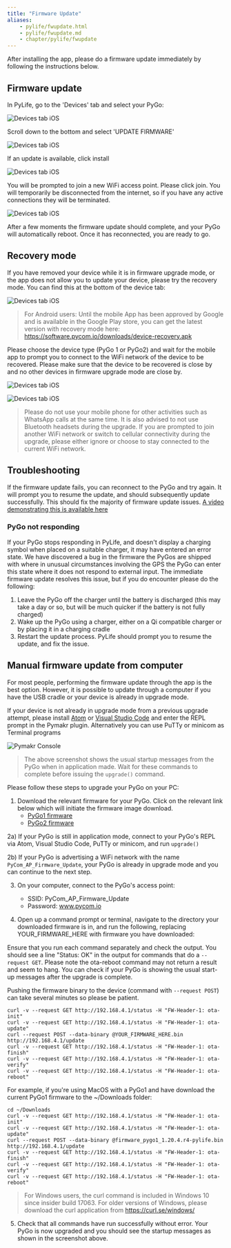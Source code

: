 ```yaml
---
title: "Firmware Update"
aliases:
    - pylife/fwupdate.html
    - pylife/fwupdate.md
    - chapter/pylife/fwupdate
---
```


After installing the app, please do a firmware update immediately by following the instructions below.


## Firmware update
In PyLife, go to the 'Devices' tab and select your PyGo:

![Devices tab iOS](/gitbook/assets/pylife/fwupdate/devices_menu_iOS.png)

Scroll down to the bottom and select 'UPDATE FIRMWARE'

![Devices tab iOS](/gitbook/assets/pylife/fwupdate/device_details_iOS.png)

If an update is available, click install

![Devices tab iOS](/gitbook/assets/pylife/fwupdate/update_available_iOS.png)

You will be prompted to join a new WiFi access point. Please click join. You will temporarily be disconnected from the internet, so if you have any active connections they will be terminated.

![Devices tab iOS](/gitbook/assets/pylife/fwupdate/update_join_wifi_iOS.png)

After a few moments the firmware update should complete, and your PyGo will automatically reboot.
Once it has reconnected, you are ready to go.

## Recovery mode

If you have removed your device while it is in firmware upgrade mode, or the app does not allow you to update your device, please try the recovery mode. You can find this at the bottom of the device tab:

![Devices tab iOS](/gitbook/assets/pylife/fwupdate/recover-ios.png)

> For Android users: Until the mobile App has been approved by Google and is available in the Google Play store, you can get the latest version with recovery mode here: https://software.pycom.io/downloads/device-recovery.apk

Please choose the device type (PyGo 1 or PyGo2) and wait for the mobile app to prompt you to connect to the WiFi network of the device to be recovered. Please make sure that the device to be recovered is close by and no other devices in firmware upgrade mode are close by.

![Devices tab iOS](/gitbook/assets/pylife/fwupdate/device-recovery-select.png)

![Devices tab iOS](/gitbook/assets/pylife/fwupdate/update_join_wifi_iOS.png)

> Please do not use your mobile phone for other activities such as WhatsApp calls at the same time. It is also advised to not use Bluetooth headsets during the upgrade. If you are prompted to join another WiFi network or switch to cellular connectivity during the upgrade, please either ignore or choose to stay connected to the current WiFi network.

## Troubleshooting
If the firmware update fails, you can reconnect to the PyGo and try again. It will prompt you to resume the update, and should subsequently update successfully. This should fix the majority of firmware update issues.
[A video demonstrating this is available here](/gitbook/assets/pylife/fwupdate/PyGoFirmwareUpdate.mp4)


### PyGo not responding
If your PyGo stops responding in PyLife, and doesn't display a charging symbol when placed on a suitable charger, it may have entered an error state. We have discovered a bug in the firmware the PyGos are shipped with where in unusual circumstances involving the GPS the PyGo can enter this state where it does not respond to external input.
The immediate firmware update resolves this issue, but if you do encounter please do the following:
  1) Leave the PyGo off the charger until the battery is discharged (this may take a day or so, but will be much quicker if the battery is not fully charged)
  2) Wake up the PyGo using a charger, either on a Qi compatible charger or by placing it in a charging cradle
  3) Restart the update process. PyLife should prompt you to resume the update, and fix the issue.


## Manual firmware update from computer
For most people, performing the firmware update through the app is the best option. However, it is possible to update through a computer if you have the USB cradle or your device is already in upgrade mode.

If your device is not already in upgrade mode from a previous upgrade attempt, please install [Atom](https://docs.pycom.io/gettingstarted/software/atom/) or [Visual Studio Code](https://docs.pycom.io/gettingstarted/software/vscode/) and enter the REPL prompt in the Pymakr plugin. Alternatively you can use PuTTy or minicom as Terminal programs

![Pymakr Console](/gitbook/assets/pylife/fwupdate/pymakr.png)
> The above screenshot shows the usual startup messages from the PyGo when in application made. Wait for these commands to complete before issuing the `upgrade()` command.

Please follow these steps to upgrade your PyGo on your PC:

  1) Download the relevant firmware for your PyGo. Click on the relevant link below which will initiate the firmware image download.
      * [PyGo1 firmware](https://software.pycom.io/manifest.json?sysname=pygo1&fwtype=pylife&current_ver=1.20.4&download=true)
      * [PyGo2 firmware](https://software.pycom.io/manifest.json?sysname=pygo2&fwtype=pylife&current_ver=1.20.4&download=true)

  2a) If your PyGo is still in application mode, connect to your PyGo's REPL via Atom, Visual Studio Code, PuTTy or minicom, and run `upgrade()`

  2b) If your PyGo is advertising a WiFi network with the name `PyCom_AP_Firmware_Update`, your PyGo is already in upgrade mode and you can continue to the next step.

  3) On your computer, connect to the PyGo's access point:
      * SSID: PyCom_AP_Firmware_Update
      * Password: www.pycom.io

  4) Open up a command prompt or terminal, navigate to the directory your downloaded firmware is in, and run the following, replacing YOUR_FIRMWARE_HERE with firmware you have downloaded:

  Ensure that you run each command separately and check the output. You should see a line "Status: OK" in the output for commands that do a `--request GET`. Please note the ota-reboot command may not return a result and seem to hang. You can check if your PyGo is showing the usual start-up messages after the upgrade is complete.

  Pushing the firmware binary to the device (command with `--request POST`) can take several minutes so please be patient.

```
curl -v --request GET http://192.168.4.1/status -H "FW-Header-1: ota-init"
curl -v --request GET http://192.168.4.1/status -H "FW-Header-1: ota-update"
curl --request POST --data-binary @YOUR_FIRMWARE_HERE.bin http://192.168.4.1/update
curl -v --request GET http://192.168.4.1/status -H "FW-Header-1: ota-finish"
curl -v --request GET http://192.168.4.1/status -H "FW-Header-1: ota-verify"
curl -v --request GET http://192.168.4.1/status -H "FW-Header-1: ota-reboot"
```

For example, if you're using MacOS with a PyGo1 and have download the current PyGo1 firmware to the ~/Downloads folder:

```
cd ~/Downloads
curl -v --request GET http://192.168.4.1/status -H "FW-Header-1: ota-init"
curl -v --request GET http://192.168.4.1/status -H "FW-Header-1: ota-update"
curl --request POST --data-binary @firmware_pygo1_1.20.4.r4-pylife.bin http://192.168.4.1/update
curl -v --request GET http://192.168.4.1/status -H "FW-Header-1: ota-finish"
curl -v --request GET http://192.168.4.1/status -H "FW-Header-1: ota-verify"
curl -v --request GET http://192.168.4.1/status -H "FW-Header-1: ota-reboot"
```

> For Windows users, the curl command is included in Windows 10 since insider build 17063. For older versions of Windows, please download the curl application from https://curl.se/windows/

  5) Check that all commands have run successfully without error. Your PyGo is now upgraded and you should see the startup messages as shown in the screenshot above.
